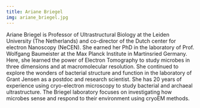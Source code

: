 ```yaml
---
title: Ariane Briegel
img: ariane_briegel.jpg
---
```


Ariane Briegel is Professor of Ultrastructural Biology at the Leiden University (The Netherlands) and co-director of the Dutch center for electron Nanoscopy (NeCEN). She earned her PhD in the laboratory of Prof. Wolfgang Baumeister at the Max Planck Institute in Martinsried Germany. Here, she learned the power of Electron Tomography to study microbes in three dimensions and at macromolecular resolution. She continued to explore the wonders of bacterial structure and function in the laboratory of Grant Jensen as a postdoc and research scientist. She  has 20 years of experience using cryo-electron microscopy to study bacterial and archaeal ultrastructure. The Briegel laboratory focuses on investigating how microbes sense and respond to their environment using cryoEM methods.


